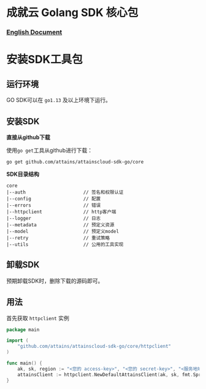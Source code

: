 # 成就云 Golang SDK 核心包

### [English Document](README.md)

# 安装SDK工具包

## 运行环境

GO SDK可以在 `go1.13` 及以上环境下运行。

## 安装SDK

**直接从github下载**

使用`go get`工具从github进行下载：

```shell
go get github.com/attains/attainscloud-sdk-go/core
```

**SDK目录结构**

```text
core
|--auth                     // 签名和权限认证
|--config                   // 配置
|--errors                   // 错误
|--httpclient               // http客户端
|--logger                   // 日志
|--metadata                 // 预定义资源
|--model                    // 预定义model
|--retry                    // 重试策略
|--utils                    // 公用的工具实现
```

## 卸载SDK

预期卸载SDK时，删除下载的源码即可。

## 用法

首先获取 `httpclient` 实例

```go
package main

import (
	"github.com/attains/attainscloud-sdk-go/core/httpclient"
)

func main() {
	ak, sk, region := "<您的 access-key>", "<您的 secret-key>", "<服务地域>"
	attainsClient := httpclient.NewDefaultAttainsClient(ak, sk, fmt.Sprintf("smsv1.%s.api.attains.cloud", region))
}
```

